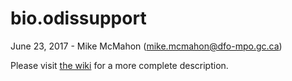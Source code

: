 # bio.odissupport

June 23, 2017 - Mike McMahon (mike.mcmahon@dfo-mpo.gc.ca)

Please visit [the wiki](https://github.com/Maritimes/odissupport/wiki/home) for a more complete description.
